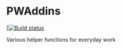 # PWAddins

[[![Build status](https://ci.appveyor.com/api/projects/status/y7ahg01sji26f7l7/branch/master?svg=true)](https://ci.appveyor.com/project/peetrike/pwaddins/branch/master)

Various helper functions for everyday work
